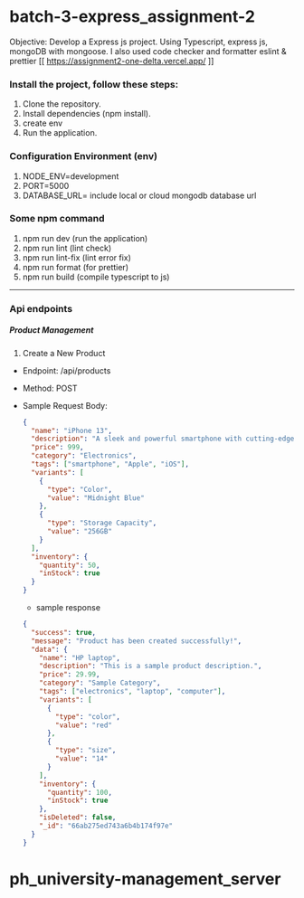 # batch-3-express_assignment-2

Objective: Develop a Express js project. Using Typescript, express js, mongoDB with mongoose. I also used code checker and formatter eslint & prettier
[[ https://assignment2-one-delta.vercel.app/ ]]


### Install the project, follow these steps:

1. Clone the repository.
2. Install dependencies (npm install).
3. create env
4. Run the application.

### Configuration Environment (env)

1. NODE_ENV=development
2. PORT=5000
3. DATABASE_URL= include local or cloud mongodb database url

### Some npm command

1. npm run dev (run the application)
2. npm run lint (lint check)
3. npm run lint-fix (lint error fix)
4. npm run format (for prettier)
5. npm run build (compile typescript to js)

---

### Api endpoints

##### Product Management

1.  Create a New Product

- Endpoint: /api/products
- Method: POST
- Sample Request Body:

  ```json
  {
    "name": "iPhone 13",
    "description": "A sleek and powerful smartphone with cutting-edge features.",
    "price": 999,
    "category": "Electronics",
    "tags": ["smartphone", "Apple", "iOS"],
    "variants": [
      {
        "type": "Color",
        "value": "Midnight Blue"
      },
      {
        "type": "Storage Capacity",
        "value": "256GB"
      }
    ],
    "inventory": {
      "quantity": 50,
      "inStock": true
    }
  }
  ```

  - sample response

  ```json
  {
    "success": true,
    "message": "Product has been created successfully!",
    "data": {
      "name": "HP laptop",
      "description": "This is a sample product description.",
      "price": 29.99,
      "category": "Sample Category",
      "tags": ["electronics", "laptop", "computer"],
      "variants": [
        {
          "type": "color",
          "value": "red"
        },
        {
          "type": "size",
          "value": "14"
        }
      ],
      "inventory": {
        "quantity": 100,
        "inStock": true
      },
      "isDeleted": false,
      "_id": "66ab275ed743a6b4b174f97e"
    }
  }
  ```
# ph_university-management_server
